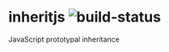 inheritjs ![build-status](http://status.ci.techniv.fr/InheritJS)
=========

JavaScript prototypal inheritance 
